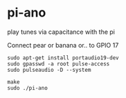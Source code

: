 # pi-ano

play tunes via capacitance with the pi

Connect pear or banana or.. to GPIO 17

```
sudo apt-get install portaudio19-dev
sudo gpasswd -a root pulse-access 
sudo pulseaudio -D --system

make 
sudo ./pi-ano
```
